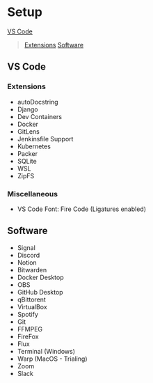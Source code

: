 # Setup
[VS Code](https://github.com/Cornelij/Setup/blob/main/README.md#vs-code) <br>
  > [Extensions](https://github.com/Cornelij/Setup/blob/main/README.md#vs-code)
[Software](https://github.com/Cornelij/Setup/blob/main/README.md#vs-code)


## VS Code

### Extensions
- autoDocstring
- Django
- Dev Containers
- Docker
- GitLens
- Jenkinsfile Support
- Kubernetes
- Packer
- SQLite
- WSL
- ZipFS

### Miscellaneous
- VS Code Font: Fire Code (Ligatures enabled)

## Software
- Signal
- Discord
- Notion
- Bitwarden
- Docker Desktop
- OBS
- GitHub Desktop
- qBittorent
- VirtualBox
- Spotify
- Git
- FFMPEG
- FireFox
- Flux
- Terminal (Windows)
- Warp (MacOS - Trialing)
- Zoom
- Slack

